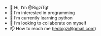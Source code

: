 - 👋 Hi, I’m @BigziTgt
- 👀 I’m interested in programming
- 🌱 I’m currently learning python
- 💞️ I’m looking to collaborate on myself
- 📫 How to reach me (leobigzi@gmail.com)

<!---
BigziTgt/BigziTgt is a ✨ special ✨ repository because its `README.md` (this file) appears on your GitHub profile.
You can click the Preview link to take a look at your changes.
--->
